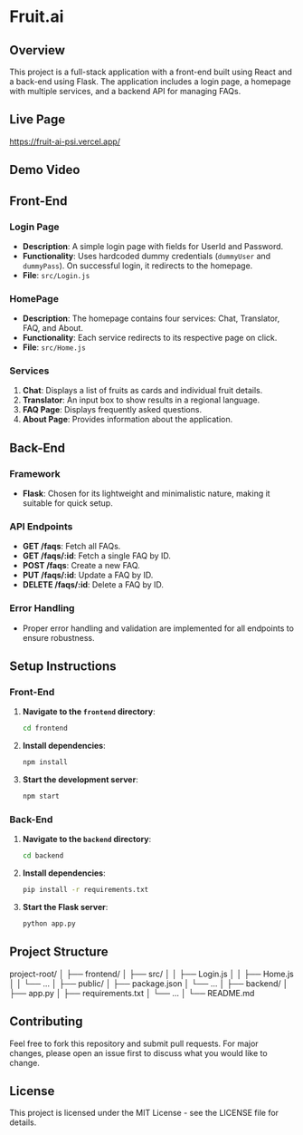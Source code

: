 # Fruit.ai
## Overview
This project is a full-stack application with a front-end built using React and a back-end using Flask. The application includes a login page, a homepage with multiple services, and a backend API for managing FAQs.

## Live Page
https://fruit-ai-psi.vercel.app/

## Demo Video


## Front-End

### Login Page
- **Description**: A simple login page with fields for UserId and Password.
- **Functionality**: Uses hardcoded dummy credentials (`dummyUser` and `dummyPass`). On successful login, it redirects to the homepage.
- **File**: `src/Login.js`

### HomePage
- **Description**: The homepage contains four services: Chat, Translator, FAQ, and About.
- **Functionality**: Each service redirects to its respective page on click.
- **File**: `src/Home.js`

### Services
1. **Chat**: Displays a list of fruits as cards and individual fruit details.
2. **Translator**: An input box to show results in a regional language.
3. **FAQ Page**: Displays frequently asked questions.
4. **About Page**: Provides information about the application.

## Back-End

### Framework
- **Flask**: Chosen for its lightweight and minimalistic nature, making it suitable for quick setup.

### API Endpoints
- **GET /faqs**: Fetch all FAQs.
- **GET /faqs/:id**: Fetch a single FAQ by ID.
- **POST /faqs**: Create a new FAQ.
- **PUT /faqs/:id**: Update a FAQ by ID.
- **DELETE /faqs/:id**: Delete a FAQ by ID.

### Error Handling
- Proper error handling and validation are implemented for all endpoints to ensure robustness.

## Setup Instructions

### Front-End
1. **Navigate to the `frontend` directory**:
    ```sh
    cd frontend
    ```
2. **Install dependencies**:
    ```sh
    npm install
    ```
3. **Start the development server**:
    ```sh
    npm start
    ```

### Back-End
1. **Navigate to the `backend` directory**:
    ```sh
    cd backend
    ```
2. **Install dependencies**:
    ```sh
    pip install -r requirements.txt
    ```
3. **Start the Flask server**:
    ```sh
    python app.py
    ```

## Project Structure
project-root/ │ ├── frontend/ │ ├── src/ │ │ ├── Login.js │ │ ├── Home.js │ │ └── … │ ├── public/ │ ├── package.json │ └── … │ ├── backend/ │ ├── app.py │ ├── requirements.txt │ └── … │ └── README.md


## Contributing
Feel free to fork this repository and submit pull requests. For major changes, please open an issue first to discuss what you would like to change.

## License
This project is licensed under the MIT License - see the LICENSE file for details.
